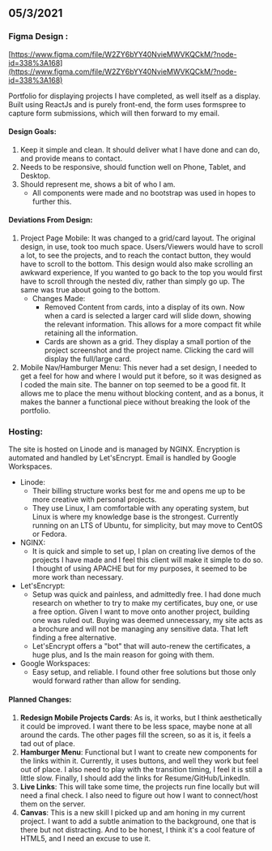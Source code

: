 ## 05/3/2021


### Figma Design :

[https://www.figma.com/file/W2ZY6bYY40NvieMWVKQCkM/?node-id=338%3A168](https://www.figma.com/file/W2ZY6bYY40NvieMWVKQCkM/?node-id=338%3A168)

Portfolio for displaying projects I have completed, as well itself as a display. Built using ReactJs and is purely front-end, the form uses formspree to capture form submissions, which will then forward to my email.


#### Design Goals:



1. Keep it simple and clean. It should deliver what I have done and can do, and provide means to contact.
2. Needs to be responsive, should function well on Phone, Tablet, and Desktop.
3. Should represent me, shows a bit of who I am.
    *   All components were made and no bootstrap was used in hopes to further this.


#### Deviations From Design:



1. Project Page Mobile: It was changed to a grid/card layout. The original design, in use, took too much space. Users/Viewers would have to scroll a lot, to see the projects, and to reach the contact button, they would have to scroll to the bottom. This design would also make scrolling an awkward experience, If you wanted to go back to the top you would first have to scroll through the nested div, rather than simply go up. The same was true about going to the bottom.
    *   Changes Made:
        *   Removed Content from cards, into a display of its own. Now when a card is selected a larger card will slide down, showing the relevant information. This allows for a more compact fit while retaining all the information.
        *   Cards are shown as a grid. They display a small portion of the project screenshot and the project name.  Clicking the card will display the full/large card.
2. Mobile Nav/Hamburger Menu: This never had a set design, I needed to get a feel for how and where I would put it before, so it was designed as I coded the main site. The banner on top seemed to be a good fit. It allows me to place the menu without blocking content, and as a bonus, it makes the banner a functional piece without breaking the look of the portfolio.


### Hosting:

The site is hosted on Linode and is managed by NGINX. Encryption is automated and handled by Let'sEncrypt. Email is handled by Google Workspaces.



*   Linode:
    *   Their billing structure works best for me and opens me up to be more creative with personal projects.
    *   They use Linux, I am comfortable with any operating system, but Linux is where my knowledge base is the strongest. Currently running on an LTS of Ubuntu, for simplicity, but may move to CentOS or Fedora.
*   NGINX:
    *   It is quick and simple to set up, I plan on creating live demos of the projects I have made and I feel this client will make it simple to do so. I thought of using APACHE but for my purposes, it seemed to be more work than necessary.
*   Let'sEncrypt:
    *   Setup was quick and painless, and admittedly free. I had done much research on whether to try to make my certificates, buy one, or use a free option. Given I want to move onto another project, building one was ruled out. Buying was deemed unnecessary, my site acts as a brochure and will not be managing any sensitive data. That left finding a free alternative.
    *   Let'sEncrypt offers a "bot" that will auto-renew the certificates, a huge plus, and Is the main reason for going with them.
*   Google Workspaces:
    *   Easy setup, and reliable. I found other free solutions but those only would forward rather than allow for sending.


#### Planned Changes:



1. **Redesign Mobile Projects Cards**: As is, it works, but I think aesthetically it could be improved. I want there to be less space, maybe none at all around the cards. The other pages fill the screen, so as it is, it feels a tad out of place.
2. **Hamburger Menu**: Functional but I want to create new components for the links within it. Currently, it uses buttons, and well they work but feel out of place. I also need to play with the transition timing, I feel it is still a little slow. Finally, I should add the links for Resume/GitHub/LinkedIn.
3. **Live Links**: This will take some time, the projects run fine locally but will need a final check. I also need to figure out how I want to connect/host them on the server.
4. **Canvas**: This is a new skill I picked up and am honing in my current project. I want to add a subtle animation to the background, one that is there but not distracting. And to be honest, I think it's a cool feature of HTML5, and I need an excuse to use it.